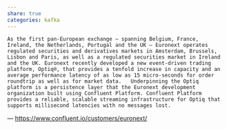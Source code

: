 ```yaml
---
share: true
categories: kafka
---
```



    As the first pan-European exchange – spanning Belgium, France, Ireland, the Netherlands, Portugal and the UK – Euronext operates regulated securities and derivatives markets in Amsterdam, Brussels, Lisbon and Paris, as well as a regulated securities market in Ireland and the UK. Euronext recently developed a new event-driven trading platform, Optiq®, that provides a tenfold increase in capacity and an average performance latency of as low as 15 micro-seconds for order roundtrip as well as for market data.   Underpinning the Optiq platform is a persistence layer that the Euronext development organization built using Confluent Platform. Confluent Platform provides a reliable, scalable streaming infrastructure for Optiq that supports millisecond latencies with no messages lost.

— https://www.confluent.io/customers/euronext/
